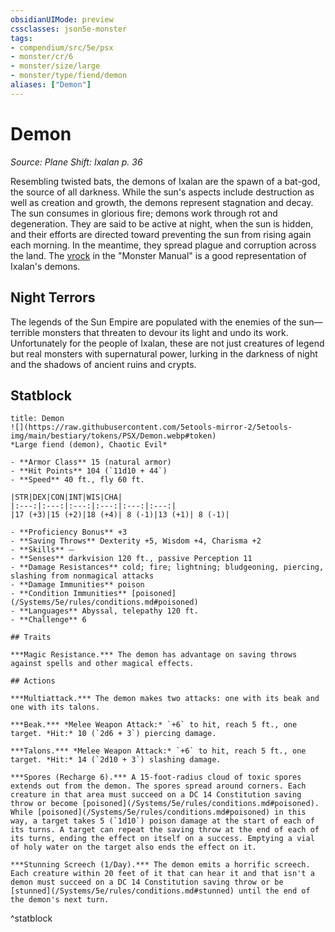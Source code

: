 ```yaml
---
obsidianUIMode: preview
cssclasses: json5e-monster
tags:
- compendium/src/5e/psx
- monster/cr/6
- monster/size/large
- monster/type/fiend/demon
aliases: ["Demon"]
---
```

# Demon
*Source: Plane Shift: Ixalan p. 36*  

Resembling twisted bats, the demons of Ixalan are the spawn of a bat-god, the source of all darkness. While the sun's aspects include destruction as well as creation and growth, the demons represent stagnation and decay. The sun consumes in glorious fire; demons work through rot and degeneration. They are said to be active at night, when the sun is hidden, and their efforts are directed toward preventing the sun from rising again each morning. In the meantime, they spread plague and corruption across the land. The [vrock](/Systems/5e/bestiary/fiend/vrock.md) in the "Monster Manual" is a good representation of Ixalan's demons.

## Night Terrors

The legends of the Sun Empire are populated with the enemies of the sun—terrible monsters that threaten to devour its light and undo its work. Unfortunately for the people of Ixalan, these are not just creatures of legend but real monsters with supernatural power, lurking in the darkness of night and the shadows of ancient ruins and crypts.

## Statblock

```ad-statblock
title: Demon
![](https://raw.githubusercontent.com/5etools-mirror-2/5etools-img/main/bestiary/tokens/PSX/Demon.webp#token)
*Large fiend (demon), Chaotic Evil*

- **Armor Class** 15 (natural armor)
- **Hit Points** 104 (`11d10 + 44`)
- **Speed** 40 ft., fly 60 ft.

|STR|DEX|CON|INT|WIS|CHA|
|:---:|:---:|:---:|:---:|:---:|:---:|
|17 (+3)|15 (+2)|18 (+4)| 8 (-1)|13 (+1)| 8 (-1)|

- **Proficiency Bonus** +3
- **Saving Throws** Dexterity +5, Wisdom +4, Charisma +2
- **Skills** ⏤
- **Senses** darkvision 120 ft., passive Perception 11
- **Damage Resistances** cold; fire; lightning; bludgeoning, piercing, slashing from nonmagical attacks
- **Damage Immunities** poison
- **Condition Immunities** [poisoned](/Systems/5e/rules/conditions.md#poisoned)
- **Languages** Abyssal, telepathy 120 ft.
- **Challenge** 6

## Traits

***Magic Resistance.*** The demon has advantage on saving throws against spells and other magical effects.

## Actions

***Multiattack.*** The demon makes two attacks: one with its beak and one with its talons.

***Beak.*** *Melee Weapon Attack:* `+6` to hit, reach 5 ft., one target. *Hit:* 10 (`2d6 + 3`) piercing damage.

***Talons.*** *Melee Weapon Attack:* `+6` to hit, reach 5 ft., one target. *Hit:* 14 (`2d10 + 3`) slashing damage.

***Spores (Recharge 6).*** A 15-foot-radius cloud of toxic spores extends out from the demon. The spores spread around corners. Each creature in that area must succeed on a DC 14 Constitution saving throw or become [poisoned](/Systems/5e/rules/conditions.md#poisoned). While [poisoned](/Systems/5e/rules/conditions.md#poisoned) in this way, a target takes 5 (`1d10`) poison damage at the start of each of its turns. A target can repeat the saving throw at the end of each of its turns, ending the effect on itself on a success. Emptying a vial of holy water on the target also ends the effect on it.

***Stunning Screech (1/Day).*** The demon emits a horrific screech. Each creature within 20 feet of it that can hear it and that isn't a demon must succeed on a DC 14 Constitution saving throw or be [stunned](/Systems/5e/rules/conditions.md#stunned) until the end of the demon's next turn.
```
^statblock